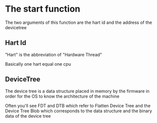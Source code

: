 # The start function

The two arguments of this function are the hart id and the address of the devicetree

## Hart Id

"Hart" is the abbreviation of "Hardware Thread"

Basically one hart equal one cpu

## DeviceTree

The device tree is a data structure placed in memory by the firmware in order for the OS to know the architecture of the machine

Often you'll see FDT and DTB which refer to Flatten Device Tree and the Device Tree Blob which corresponds to the data 
structure and the binary data of the device tree
